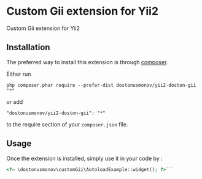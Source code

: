 Custom Gii extension for Yii2
=============================
Custom Gii extension for Yii2

Installation
------------

The preferred way to install this extension is through [composer](http://getcomposer.org/download/).

Either run

```
php composer.phar require --prefer-dist dostonusmonov/yii2-doston-gii "*"
```

or add

```
"dostonusmonov/yii2-doston-gii": "*"
```

to the require section of your `composer.json` file.


Usage
-----

Once the extension is installed, simply use it in your code by  :

```php
<?= \dostonusmonov\customGii\AutoloadExample::widget(); ?>```